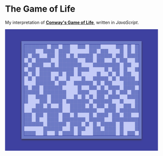 # The Game of Life

My interpretation of [**Conway's Game of Life**](https://en.wikipedia.org/wiki/Conway%27s_Game_of_Life), written in *JavaScript*.  
  

<p align="center">
  <img src="https://raw.githubusercontent.com/mkspcd/GameOfLife/master/screenshot.jpg" alt="Game of Life" style="width:600px; height:400px;" />
</p>

